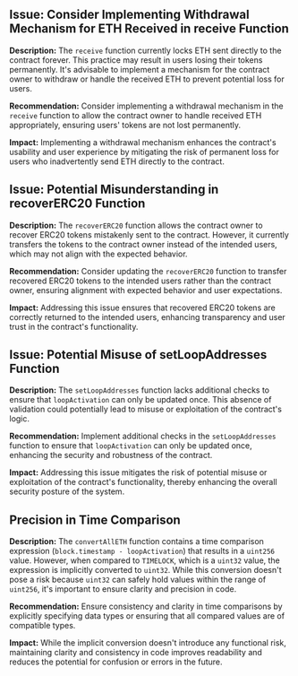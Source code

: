 ## Issue: Consider Implementing Withdrawal Mechanism for ETH Received in receive Function

**Description:**
The `receive` function currently locks ETH sent directly to the contract forever. This practice may result in users losing their tokens permanently. It's advisable to implement a mechanism for the contract owner to withdraw or handle the received ETH to prevent potential loss for users.

**Recommendation:**
Consider implementing a withdrawal mechanism in the `receive` function to allow the contract owner to handle received ETH appropriately, ensuring users' tokens are not lost permanently.

**Impact:**
Implementing a withdrawal mechanism enhances the contract's usability and user experience by mitigating the risk of permanent loss for users who inadvertently send ETH directly to the contract.

## Issue: Potential Misunderstanding in recoverERC20 Function

**Description:**
The `recoverERC20` function allows the contract owner to recover ERC20 tokens mistakenly sent to the contract. However, it currently transfers the tokens to the contract owner instead of the intended users, which may not align with the expected behavior.

**Recommendation:**
Consider updating the `recoverERC20` function to transfer recovered ERC20 tokens to the intended users rather than the contract owner, ensuring alignment with expected behavior and user expectations.

**Impact:**
Addressing this issue ensures that recovered ERC20 tokens are correctly returned to the intended users, enhancing transparency and user trust in the contract's functionality.

## Issue: Potential Misuse of setLoopAddresses Function

**Description:**
The `setLoopAddresses` function lacks additional checks to ensure that `loopActivation` can only be updated once. This absence of validation could potentially lead to misuse or exploitation of the contract's logic.

**Recommendation:**
Implement additional checks in the `setLoopAddresses` function to ensure that `loopActivation` can only be updated once, enhancing the security and robustness of the contract.

**Impact:**
Addressing this issue mitigates the risk of potential misuse or exploitation of the contract's functionality, thereby enhancing the overall security posture of the system.

## Precision in Time Comparison

**Description:**
The `convertAllETH` function contains a time comparison expression (`block.timestamp - loopActivation`) that results in a `uint256` value. However, when compared to `TIMELOCK`, which is a `uint32` value, the expression is implicitly converted to `uint32`. While this conversion doesn't pose a risk because `uint32` can safely hold values within the range of `uint256`, it's important to ensure clarity and precision in code.

**Recommendation:**
Ensure consistency and clarity in time comparisons by explicitly specifying data types or ensuring that all compared values are of compatible types.

**Impact:**
While the implicit conversion doesn't introduce any functional risk, maintaining clarity and consistency in code improves readability and reduces the potential for confusion or errors in the future.
